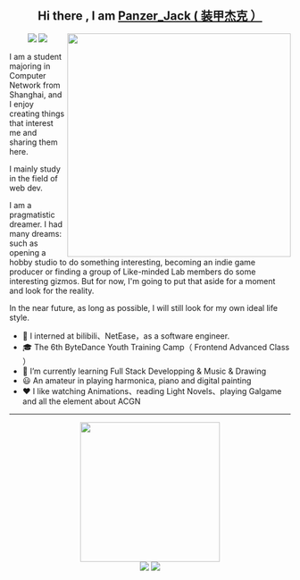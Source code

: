 <h2 align="center">Hi there , I am <a href="https://www.panzer-jack.cn/">Panzer_Jack ( 装甲杰克 ）</a> </h2>
<img align="right" height="400" src="https://user-images.githubusercontent.com/81006731/227700351-c10660ff-8d4d-4b25-9ace-96fa8ce271a3.png">
<p align="center">
<a title="github" target="_blank" href="https://github.com/Panzer-Jack"><img src="https://img.shields.io/github/stars/Panzer-Jack?style=social" ></a>
<a title="Blog" target="_blank" href="https://www.panzer-jack.cn/"><img src="https://img.shields.io/badge/Blog-Panzer_Jack の 博客-%200" ></a>
</p>

I am a student majoring in Computer Network from Shanghai, and I enjoy creating things that interest me and sharing them here.

I mainly study in the field of web dev.

I am a pragmatistic dreamer. I had many dreams: such as opening a hobby studio to do something interesting, becoming an indie game producer or finding a group of Like-minded Lab members do some interesting gizmos. But for now, I'm going to put that aside for a moment and look for the reality. 

In the near future, as long as possible, I will still look for my own ideal life style.

- 🧳 I interned at bilibili、NetEase，as a software engineer.
- 🎓 The 6th ByteDance Youth Training Camp（ Frontend Advanced Class ）
- 🔭 I’m currently learning Full Stack Developping & Music & Drawing
- 😃 An amateur in playing harmonica, piano and digital painting
- ❤️ I like watching Animations、reading Light Novels、playing Galgame and all the element about ACGN

---

<div align="center">
	<img src="https://github-readme-stats.vercel.app/api?username=Panzer-Jack&show_icons=true&theme=radical" height = 250>
</div>
	
<div align="center">
	<img src="https://skillicons.dev/icons?i=python,vue,react,flask,html,js,ts,css,c,cpp,md,mysql&theme=dark#gh-dark-mode-only&perline=1">
	<img src="https://skillicons.dev/icons?i=raspberrypi,mysql,linux,git,github,ps,selenium,tensorflow,pytorch&theme=dark#gh-dark-mode-only&perline=1">
</div>
